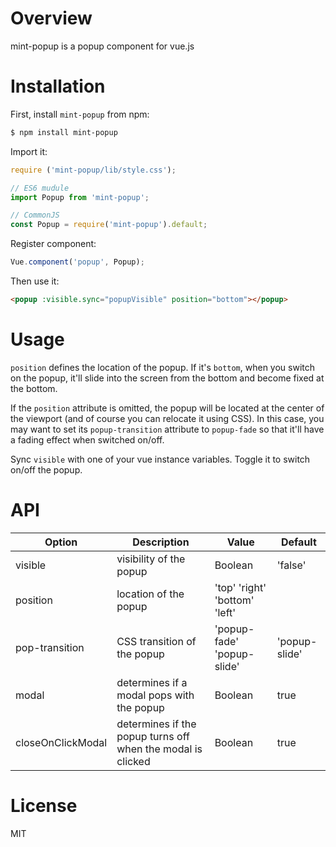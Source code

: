 # Overview
mint-popup is a popup component for vue.js

# Installation
First, install `mint-popup` from npm:
```bash
$ npm install mint-popup
```

Import it:
```Javascript
require ('mint-popup/lib/style.css');

// ES6 mudule
import Popup from 'mint-popup';

// CommonJS
const Popup = require('mint-popup').default;
```

Register component:
```Javascript
Vue.component('popup', Popup);
```

Then use it:
```html
<popup :visible.sync="popupVisible" position="bottom"></popup>
```

# Usage
`position` defines the location of the popup. If it's `bottom`, when you switch on the popup, it'll slide into the screen from the bottom and become fixed at the bottom.

If the `position` attribute is omitted, the popup will be located at the center of the viewport (and of course you can relocate it using CSS). In this case, you may want to set its `popup-transition` attribute to `popup-fade` so that it'll have a fading effect when switched on/off.

Sync `visible` with one of your vue instance variables. Toggle it to switch on/off the popup.

# API
| Option            | Description                                                 | Value                         | Default       |
|-------------------|-------------------------------------------------------------|-------------------------------|---------------|
| visible           | visibility of the popup                                     | Boolean                       | 'false'       |
| position          | location of the popup                                       | 'top' 'right' 'bottom' 'left' |               |
| pop-transition    | CSS transition of the popup                                 | 'popup-fade' 'popup-slide'    | 'popup-slide' |
| modal             | determines if a modal pops with the popup                   | Boolean                       | true          |
| closeOnClickModal | determines if the popup turns off when the modal is clicked | Boolean                       | true          |

# License
MIT
